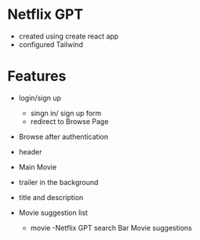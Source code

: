 # Netflix GPT
 
 - created using create react app
 - configured Tailwind

 # Features
 - login/sign up
   - singn in/ sign up form 
   - redirect to Browse Page

 - Browse after authentication
  - header
  - Main Movie
   - trailer in the background
   - title and description
  - Movie suggestion list
    - movie 
-Netflix GPT
  search Bar
  Movie suggestions


